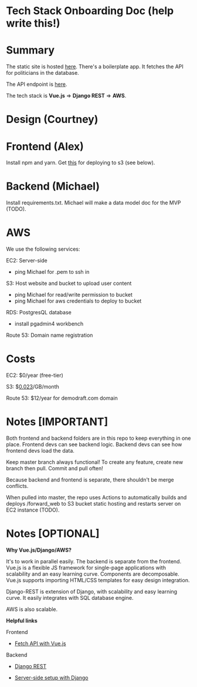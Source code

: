 # Tech Stack Onboarding Doc (help write this!)

# Summary

The static site is hosted [here](http://humanityforward.s3-website-us-east-1.amazonaws.com). There's a boilerplate app. It fetches the API for politicians in the database.

The API endpoint is [here](http://www.ec2-18-144-155-31.us-west-1.compute.amazonaws.com).

The tech stack is **Vue.js** => **Django REST** => **AWS**.

# Design (Courtney)

# Frontend (Alex)

Install npm and yarn. Get [this](https://github.com/multiplegeorges/vue-cli-plugin-s3-deploy) for deploying to s3 (see below).

# Backend (Michael)

Install requirements.txt. Michael will make a data model doc for the MVP (TODO).

# AWS

We use the following services:

EC2: Server-side
  * ping Michael for .pem to ssh in

S3: Host website and bucket to upload user content
  * ping Michael for read/write permission to bucket
  * ping Michael for aws credentials to deploy to bucket

RDS: PostgresQL database
  * install pgadmin4 workbench

Route 53: Domain name registration

# Costs

EC2: $0/year (free-tier)

S3: $[0.023](https://aws.amazon.com/s3/pricing/)/GB/month

Route 53: $12/year for demodraft.com domain

# Notes \[IMPORTANT\]

Both frontend and backend folders are in this repo to keep everything in one place. Frontend devs can see backend logic. Backend devs can see how frontend devs load the data.

Keep master branch always functional! To create any feature, create new branch then pull. Commit and pull often!

Because backend and frontend is separate, there shouldn't be merge conflicts.

When pulled into master, the repo uses Actions to automatically builds and deploys /forward_web to S3 bucket static hosting and restarts server on EC2 instance (TODO).

# Notes \[OPTIONAL\]

**Why Vue.js/Django/AWS?**

It's to work in parallel easily. The backend is separate from the frontend. Vue.js is a flexible JS framework for single-page applications with scalability and an easy learning curve. Components are decomposable. Vue.js supports importing HTML/CSS templates for easy design integration. 

Django-REST is extension of Django, with scalability and easy learning curve. It easily integrates with SQL database engine.

AWS is also scalable.

**Helpful links**

Frontend

  * [Fetch API with Vue.js](https://rapidapi.com/blog/how-to-use-an-api-with-vue-js/)
  
Backend

  * [Django REST](https://www.django-rest-framework.org/tutorial/quickstart/)

  * [Server-side setup with Django](https://www.youtube.com/watch?v=u0oEIqQV_-E)
  

